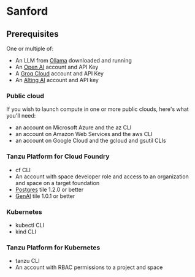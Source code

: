 # Sanford

## Prerequisites

One or multiple of:

* An LLM from [Ollama](https://ollama.com) downloaded and running
* An [Open AI](https://platform.openai.com/docs/overview) account and API Key
* A [Groq Cloud](https://console.groq.com/docs/overview) account and API Key
* An [Alting AI](https://alting.ai) account and API key

### Public cloud 

If you wish to launch compute in one or more public clouds, here's what you'll need:

* an account on Microsoft Azure and the az CLI
* an account on Amazon Web Services and the aws CLI
* an account on Google Cloud and the gcloud and gsutil CLIs

### Tanzu Platform for Cloud Foundry

* cf CLI
* An account with space developer role and access to an organization and space on a target foundation
* [Postgres](https://support.broadcom.com/group/ecx/productdownloads?subfamily=VMware%20Tanzu%20for%20Postgres%20on%20Cloud%20Foundry) tile 1.2.0 or better
* [GenAI](https://support.broadcom.com/group/ecx/productdownloads?subfamily=GenAI%20on%20Tanzu%20Platform%20for%20Cloud%20Foundry) tile 1.0.1 or better

### Kubernetes

* kubectl CLI
* kind CLI

### Tanzu Platform for Kubernetes

* tanzu CLI
* An account with RBAC permissions to a project and space

